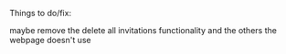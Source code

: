 Things to do/fix:

maybe remove the delete all invitations functionality and the others the webpage doesn't use
